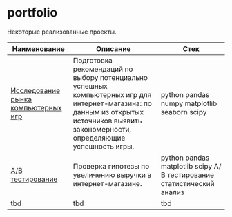 # portfolio

Некоторые реализованные проекты.

| Наименование | Описание | Стек |
| ---------| ---------| ---------|
| [Исследование рынка компьютерных игр](https://github.com/polina508/portfolio/tree/c71832f717413be8b1b91351082ece3217ce6026/comp_games_research) | Подготовка рекомендаций по выбору потенциально успешных компьютерных игр для интернет-магазина: по данным из открытых источников выявить закономерности, определяющие успешность игры. | python pandas numpy matplotlib seaborn scipy |
| [А/В тестирование](https://github.com/polina508/portfolio/tree/b8401f10f61f5a2618f3f6059b446e6deea02cd2/AB_test) | Проверка гипотезы по увеличению выручки в интернет-магазине. | python pandas matplotlib scipy А/В тестирование статистический анализ |
| tbd | tbd | tbd |
